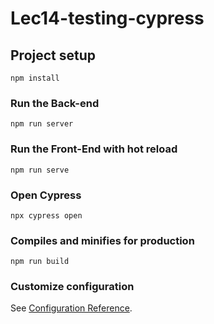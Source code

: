 # Lec14-testing-cypress

## Project setup
```
npm install
```

### Run the Back-end
```
npm run server
```

### Run the Front-End with hot reload
```
npm run serve
```

### Open Cypress 
```
npx cypress open
```

### Compiles and minifies for production
```
npm run build
```

### Customize configuration
See [Configuration Reference](https://cli.vuejs.org/config/).

